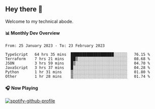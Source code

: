 ## Hey there 👋

Welcome to my technical abode.

#### 📊 Monthly Dev Overview
<!--START_SECTION:waka-->

```text
From: 25 January 2023 - To: 23 February 2023

TypeScript   64 hrs 35 mins  ███████████████████░░░░░░   76.15 %
Terraform    7 hrs 21 mins   ██▒░░░░░░░░░░░░░░░░░░░░░░   08.68 %
JSON         3 hrs 59 mins   █▒░░░░░░░░░░░░░░░░░░░░░░░   04.70 %
JavaScript   3 hrs 37 mins   █░░░░░░░░░░░░░░░░░░░░░░░░   04.28 %
Python       1 hr 31 mins    ▒░░░░░░░░░░░░░░░░░░░░░░░░   01.80 %
Other        1 hr 28 mins    ▒░░░░░░░░░░░░░░░░░░░░░░░░   01.74 %
```

<!--END_SECTION:waka-->

#### 🎧 Now Playing

[![spotify-github-profile](https://spotify-github-profile.vercel.app/api/view?uid=james2mid&cover_image=true&theme=natemoo-re)](https://open.spotify.com/user/james2mid?si=2b3baf2b09cb499e)
